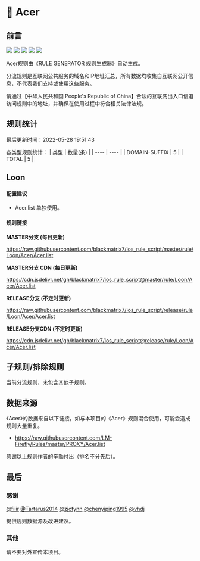 # 🧸 Acer

## 前言

![](https://shields.io/badge/-移除重复规则-ff69b4) ![](https://shields.io/badge/-DOMAIN与DOMAIN--SUFFIX合并-green) ![](https://shields.io/badge/-DOMAIN--SUFFIX间合并-critical) ![](https://shields.io/badge/-DOMAIN--SUFFIX与DOMAIN--KEYWORD合并-blue) ![](https://shields.io/badge/-IP--CIDR(6)合并-blueviolet) 

Acer规则由《RULE GENERATOR 规则生成器》自动生成。

分流规则是互联网公共服务的域名和IP地址汇总，所有数据均收集自互联网公开信息，不代表我们支持或使用这些服务。

请通过【中华人民共和国 People's Republic of China】合法的互联网出入口信道访问规则中的地址，并确保在使用过程中符合相关法律法规。

## 规则统计

最后更新时间：2022-05-28 19:51:43

各类型规则统计：
| 类型 | 数量(条)  | 
| ---- | ----  |
| DOMAIN-SUFFIX | 5  | 
| TOTAL | 5  | 


## Loon 

#### 配置建议
- Acer.list 单独使用。

#### 规则链接
**MASTER分支 (每日更新)**

https://raw.githubusercontent.com/blackmatrix7/ios_rule_script/master/rule/Loon/Acer/Acer.list

**MASTER分支 CDN (每日更新)**

https://cdn.jsdelivr.net/gh/blackmatrix7/ios_rule_script@master/rule/Loon/Acer/Acer.list

**RELEASE分支 (不定时更新)**

https://raw.githubusercontent.com/blackmatrix7/ios_rule_script/release/rule/Loon/Acer/Acer.list

**RELEASE分支CDN (不定时更新)**

https://cdn.jsdelivr.net/gh/blackmatrix7/ios_rule_script@release/rule/Loon/Acer/Acer.list

## 子规则/排除规则


当前分流规则，未包含其他子规则。

## 数据来源

《Acer》的数据来自以下链接，如与本项目的《Acer》规则混合使用，可能会造成规则大量重复。

- https://raw.githubusercontent.com/LM-Firefly/Rules/master/PROXY/Acer.list


感谢以上规则作者的辛勤付出（排名不分先后）。

## 最后

### 感谢

[@fiiir](https://github.com/fiiir) [@Tartarus2014](https://github.com/Tartarus2014) [@zjcfynn](https://github.com/zjcfynn) [@chenyiping1995](https://github.com/chenyiping1995) [@vhdj](https://github.com/vhdj)

提供规则数据源及改进建议。

### 其他

请不要对外宣传本项目。
